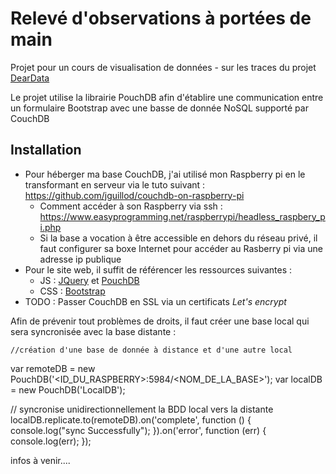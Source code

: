 # Relevé d'observations à portées de main
Projet pour un cours de visualisation de données - sur les traces du projet [DearData](https://www.dear-data.com/theproject)

Le projet utilise la librairie PouchDB afin d'établire une communication entre un formulaire Bootstrap avec une basse de donnée NoSQL supporté par CouchDB

## Installation

* Pour héberger ma base CouchDB, j'ai utilisé mon Raspberry pi en le transformant en serveur via le tuto suivant : https://github.com/jguillod/couchdb-on-raspberry-pi
  - Comment accéder à son Raspberry via ssh : https://www.easyprogramming.net/raspberrypi/headless_raspbery_pi.php
  - Si la base a vocation à être accessible en dehors du réseau privé, il faut configurer sa boxe Internet pour accéder au Rasberry pi via une adresse ip publique 
* Pour le site web, il suffit de référencer les ressources suivantes :
  - JS : [JQuery](https://jquery.com/download/) et [PouchDB](https://pouchdb.com/guides/setup-pouchdb.html)
  - CSS : [Bootstrap](https://getbootstrap.com/docs/5.0/getting-started/download/)
* TODO : Passer CouchDB en SSL via un certificats *Let's encrypt*

Afin de prévenir tout problèmes de droits, il faut créer une base local qui sera syncronisée avec la base distante :

    //création d'une base de donnée à distance et d'une autre local
   var remoteDB = new PouchDB('<ID_DU_RASPBERRY>:5984/<NOM_DE_LA_BASE>');
   var localDB = new PouchDB('LocalDB');

   // syncronise unidirectionnellement la BDD local vers la distante
   localDB.replicate.to(remoteDB).on('complete', function () {
     console.log("sync Successfully");
   }).on('error', function (err) {
     console.log(err);
   });

infos à venir....
